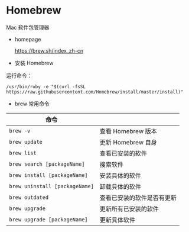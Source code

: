# Homebrew

Mac 软件包管理器

- homepage

  <https://brew.sh/index_zh-cn>

- 安装 Homebrew

运行命令：

```shell
/usr/bin/ruby -e "$(curl -fsSL https://raw.githubusercontent.com/Homebrew/install/master/install)"
```

- brew 常用命令

| 命令                           |                            |
| ------------------------------ | -------------------------- |
| `brew -v`                      | 查看 Homebrew 版本         |
| `brew update`                  | 更新 Homebrew 自身         |
| `brew list`                    | 查看已安装的软件           |
| `brew search [packageName]`    | 搜索软件                   |
| `brew install [packageName]`   | 安装具体的软件             |
| `brew uninstall [packageName]` | 卸载具体的软件             |
| `brew outdated`                | 查看已安装的软件是否有更新 |
| `brew upgrade`                 | 更新所有已安装的软件       |
| `brew upgrade [packageName]`   | 更新具体软件               |
